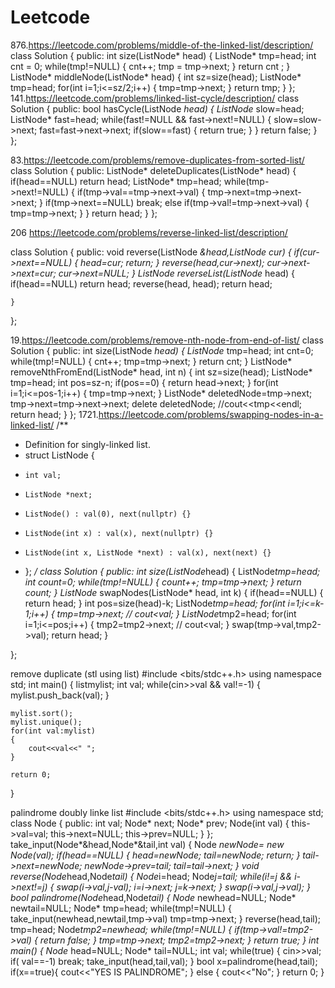 # Leetcode
876.https://leetcode.com/problems/middle-of-the-linked-list/description/
class Solution {
public:
    int size(ListNode* head)
    {
        ListNode* tmp=head;
        int cnt = 0;
        while(tmp!=NULL)
        {
            cnt++;
            tmp = tmp->next;
        }
        return cnt ;
    }
    ListNode* middleNode(ListNode* head) 
    {
        int sz=size(head);
        ListNode* tmp=head;
        for(int i=1;i<=sz/2;i++)
        {
            tmp=tmp->next;
        }
        return tmp;
    }
};
141.https://leetcode.com/problems/linked-list-cycle/description/
class Solution {
public:
    bool hasCycle(ListNode *head) {
        ListNode* slow=head;
        ListNode* fast=head;
        while(fast!=NULL && fast->next!=NULL)
        {
            slow=slow->next;
            fast=fast->next->next;
            if(slow==fast)
            {
                return true;
            }
        }
        return false;
    }
};

83.https://leetcode.com/problems/remove-duplicates-from-sorted-list/
class Solution {
public:
    ListNode* deleteDuplicates(ListNode* head) {
        if(head==NULL) return head;
        ListNode* tmp=head;
        while(tmp->next!=NULL)
        {
            if(tmp->val==tmp->next->val)
            {
                tmp->next=tmp->next->next;
            }
            if(tmp->next==NULL) break;
            else if(tmp->val!=tmp->next->val)
            {
                tmp=tmp->next;
            }
        }
        return head;
    }
};

206 https://leetcode.com/problems/reverse-linked-list/description/

class Solution {
public:
    void reverse(ListNode *&head,ListNode *cur)
    {
        if(cur->next==NULL)
        {
            head=cur;
            return;
        }
        reverse(head,cur->next);
        cur->next->next=cur;
        cur->next=NULL;
    }
    ListNode* reverseList(ListNode* head) {
        if(head==NULL) return head;
        reverse(head, head);
        return head;
        
    }
};

19.https://leetcode.com/problems/remove-nth-node-from-end-of-list/
class Solution {
public:
    int size(ListNode *head)
    {
        ListNode* tmp=head;
        int cnt=0;
        while(tmp!=NULL)
        {
            cnt++;
            tmp=tmp->next;
        }
        return cnt;
    }
    ListNode* removeNthFromEnd(ListNode* head, int n) {
        int sz=size(head);
        ListNode* tmp=head;
        int pos=sz-n;
        if(pos==0) 
        {
            return
            head->next;
        }
        for(int i=1;i<=pos-1;i++)
        {
            tmp=tmp->next;
        }
        ListNode* deletedNode=tmp->next;
        tmp->next=tmp->next->next;
        delete deletedNode;
        //cout<<tmp<<endl;
        return head;
    }
};
1721.https://leetcode.com/problems/swapping-nodes-in-a-linked-list/
/**
 * Definition for singly-linked list.
 * struct ListNode {
 *     int val;
 *     ListNode *next;
 *     ListNode() : val(0), next(nullptr) {}
 *     ListNode(int x) : val(x), next(nullptr) {}
 *     ListNode(int x, ListNode *next) : val(x), next(next) {}
 * };
 */
class Solution {
public:
   int size(ListNode*head)
   {
    ListNode*tmp=head; 
    int count=0;
    while(tmp!=NULL)
    {
        count++;
        tmp=tmp->next;
    }
    return count;
   }
    ListNode* swapNodes(ListNode* head, int k) {
        if(head==NULL)
        {
            return head;
        }
        int pos=size(head)-k;
        ListNode*tmp=head;
        for(int i=1;i<=k-1;i++)
        {
            tmp=tmp->next;
           // cout<<tmp->val;
        }
        ListNode*tmp2=head;
        for(int i=1;i<=pos;i++)
        {
            tmp2=tmp2->next;
           // cout<<tmp2->val;
        }
        swap(tmp->val,tmp2->val);
        return head;
    }

};

remove duplicate (stl using list)
#include <bits/stdc++.h>
using namespace std;
int main()
{
    list<int>mylist;
    int val;
    while(cin>>val && val!=-1)
    {
        mylist.push_back(val);
    }

    mylist.sort();
    mylist.unique();
    for(int val:mylist)
    {
        cout<<val<<" ";
    }

    return 0;
}


palindrome doubly linke list
#include <bits/stdc++.h>
using namespace std;
class Node
{
    public:
        int val;
        Node* next;
        Node* prev;
    Node(int val)
    {
        this->val=val;
        this->next=NULL;
        this->prev=NULL;
    }
};
take_input(Node*&head,Node*&tail,int val)
{
    Node *newNode= new Node(val);
    if(head==NULL)
    {
        head=newNode;
        tail=newNode;
        return;
    }
    tail->next=newNode;
    newNode->prev=tail;
    tail=tail->next;
}
void reverse(Node*head,Node*tail)
{
    Node*i=head;
    Node*j=tail;
    while(i!=j && i->next!=j)
    {
        swap(i->val,j-val);
        i=i->next;
        j=k->next;
    }
    swap(i->val,j->val);
}
bool palindrome(Node*head,Node*tail)
{
    Node* newhead=NULL;
    Node* newtail=NULL;
    Node* tmp=head;
    while(tmp!=NULL)
    {
        take_input(newhead,newtail,tmp->val)
        tmp=tmp->next;
    }
    reverse(head,tail);
    tmp=head;
    Node*tmp2=newhead;
    while(tmp!=NULL)
    {
        if(tmp->val!=tmp2->val)
        {
            return false;
        }
        tmp=tmp->next;
        tmp2=tmp2->next;
    }
    return true;
}
int main()
{
    Node* head=NULL;
    Node* tail=NULL;
    int val;
    while(true)
    {
        cin>>val;
        if( val==-1) break;
        take_input(head,tail,val);
    }
    bool x=palindrome(head,tail);
    if(x==true){
        cout<<"YES IS PALINDROME";
    }
    else
    {
        cout<<"No";
    }
    return 0;
}
